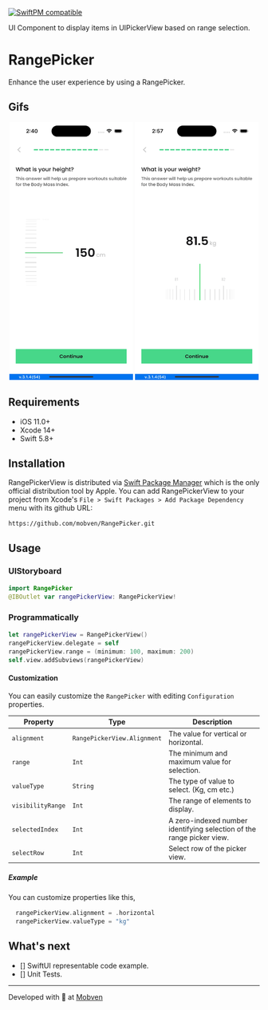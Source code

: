 [![SwiftPM compatible](https://img.shields.io/badge/SwiftPM-compatible-brightgreen.svg)](https://swift.org/package-manager/)

UI Component to display items in UIPickerView based on range selection.
# RangePicker
Enhance the user experience by using a RangePicker.

## Gifs
<div align="center">
  <span width="248" height="517">
    <img alt="iphone14promax" width="248" height="517" src="Docs/Gifs/gif1.gif">
    </span>
    <span width="248" height="517">
    <img alt="iphone13mini" width="248" height="517" src="Docs/Gifs/gif2.gif">
    </span>
</div>

## Requirements
* iOS 11.0+
* Xcode 14+
* Swift 5.8+

## Installation
RangePickerView is distributed via [Swift Package Manager](https://swift.org/package-manager/) which is the only official distribution tool by Apple. You can add RangePickerView to your project from Xcode's `File > Swift Packages > Add Package Dependency` menu with its github URL:
```
https://github.com/mobven/RangePicker.git
```

## Usage
### UIStoryboard
```swift
import RangePicker
@IBOutlet var rangePickerView: RangePickerView!
```

### Programmatically
```swift
let rangePickerView = RangePickerView()
rangePickerView.delegate = self
rangePickerView.range = (minimum: 100, maximum: 200)
self.view.addSubviews(rangePickerView)
```

#### Customization
You can easily customize the `RangePicker` with editing `Configuration` properties.

| Property      | Type                        | Description                                     |
| ------------- | --------------------------- | ------------------------------------------------|
| `alignment`   | `RangePickerView.Alignment` | The value for vertical or horizontal.           |
| `range`       | `Int`                       | The minimum and maximum value for selection.    |
| `valueType`   | `String`                    | The type of value to select. (Kg, cm etc.)      |
| `visibilityRange`   | `Int`                    | The range of elements to display.      |
| `selectedIndex`   | `Int`                    | A zero-indexed number identifying selection of the range picker view.      |
| `selectRow`   | `Int`                    | Select row of the picker view.     |


##### Example 
You can customize properties like this,

```swift
  rangePickerView.alignment = .horizontal
  rangePickerView.valueType = "kg"
``` 
                                   
## What's next
- [] SwiftUI representable code example.
- [] Unit Tests.

---
Developed with 🖤 at [Mobven](https://mobven.com/)
